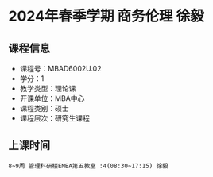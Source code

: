 # 2024年春季学期 商务伦理 徐毅






## 课程信息

- 课程号：MBAD6002U.02
- 学分：1
- 教学类型：理论课
- 开课单位：MBA中心
- 课程类别：硕士
- 课程层次：研究生课程

## 上课时间

```
8~9周 管理科研楼EMBA第五教室 :4(08:30~17:15) 徐毅
```

